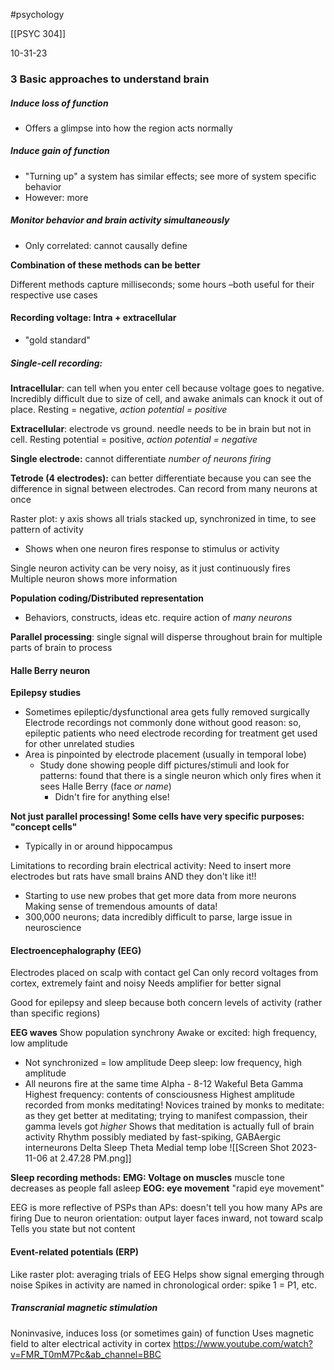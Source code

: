 #psychology 

[[PSYC 304]]

10-31-23

### 3 Basic approaches to understand brain 
##### Induce loss of function
- Offers a glimpse into how the region acts normally
##### Induce gain of function
- "Turning up" a system has similar effects; see more of system specific behavior
- However: more 
##### Monitor behavior and brain activity simultaneously
- Only correlated: cannot causally define 

**Combination of these methods can be better**

Different methods capture milliseconds; some hours –both useful for their respective use cases
#### **Recording voltage**: Intra + extracellular
- "gold standard"
##### Single-cell recording: 
**Intracellular**: can tell when you enter cell because voltage goes to negative. Incredibly difficult due to size of cell, and awake animals can knock it out of place. Resting = negative, *action potential = positive*

**Extracellular**: electrode vs ground. needle needs to be in brain but not in cell. Resting potential = positive, *action potential = negative*

**Single electrode:** cannot differentiate *number of neurons firing*

**Tetrode (4 electrodes):** can better differentiate because you can see the difference in signal between electrodes. Can record from many neurons at once

Raster plot: y axis shows all trials stacked up, synchronized in time, to see pattern of activity
- Shows when one neuron fires response to stimulus or activity

Single neuron activity can be very noisy, as it just continuously fires
Multiple neuron shows more information

**Population coding/Distributed representation**
- Behaviors, constructs, ideas etc. require action of *many neurons*

**Parallel processing**: single signal will disperse throughout brain for multiple parts of brain to process

#### Halle Berry neuron
**Epilepsy studies**
- Sometimes epileptic/dysfunctional area gets fully removed surgically 
	Electrode recordings not commonly done without good reason: so, epileptic patients who need electrode recording for treatment get used for other unrelated studies
- Area is pinpointed by electrode placement (usually in temporal lobe)
	- Study done showing people diff pictures/stimuli and look for patterns: found that there is a single neuron which only fires when it sees Halle Berry (face *or name*)
		- Didn't fire for anything else! 

**Not just parallel processing! Some cells have very specific purposes: "concept cells"**
- Typically in or around hippocampus

Limitations to recording brain electrical activity: 
Need to insert more electrodes but rats have small brains AND they don't like it!!
- Starting to use new probes that get more data from more neurons
Making sense of tremendous amounts of data!
- 300,000 neurons; data incredibly difficult to parse, large issue in neuroscience 
#### Electroencephalography (EEG)
Electrodes placed on scalp with contact gel
Can only record voltages from cortex, extremely faint and noisy
Needs amplifier for better signal 

Good for epilepsy and sleep because both concern levels of activity (rather than specific regions)

**EEG waves**
Show population synchrony
Awake or excited: high frequency, low amplitude 
- Not synchronized = low amplitude
Deep sleep: low frequency, high amplitude 
- All neurons fire at the same time
Alpha - 8-12 
	Wakeful
Beta 
Gamma
	Highest frequency: contents of consciousness
	Highest amplitude recorded from monks meditating!
		Novices trained by monks to meditate: as they get better at meditating; trying to manifest compassion, their gamma levels got *higher*
		Shows that meditation is actually full of brain activity
			Rhythm possibly mediated by fast-spiking, GABAergic interneurons 
Delta
	Sleep
Theta
	Medial temp lobe
![[Screen Shot 2023-11-06 at 2.47.28 PM.png]]

**Sleep recording methods:**
**EMG: Voltage on muscles**
muscle tone decreases as people fall asleep 
**EOG: eye movement**
"rapid eye movement"


EEG is more reflective of PSPs than APs: doesn't tell you how many APs are firing
	Due to neuron orientation: output layer faces inward, not toward scalp
	Tells you state but not content 

#### Event-related potentials (ERP)
Like raster plot: averaging trials of EEG
Helps show signal emerging through noise
Spikes in activity are named in chronological order: spike 1 = P1, etc. 

##### Transcranial magnetic stimulation
Noninvasive, induces loss (or sometimes gain) of function 
Uses magnetic field to alter electrical activity in cortex 
https://www.youtube.com/watch?v=FMR_T0mM7Pc&ab_channel=BBC